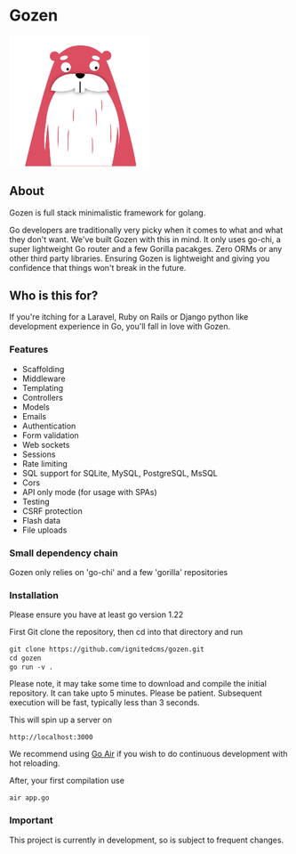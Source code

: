 # Gozen

<img src="https://github.com/ignitedcms/gozen/blob/main/resources/images/goph.svg" width="250">

## About
Gozen is full stack minimalistic framework for golang.

Go developers are traditionally very picky when it comes to what and what 
they don't want. We've built Gozen with this in mind. It only uses go-chi,
a super lightweight Go router and a few Gorilla pacakges. 
Zero ORMs or any other third party libraries. Ensuring Gozen
is lightweight and giving you confidence that things won't break in the future.

## Who is this for?
If you're itching for a Laravel, Ruby on Rails or Django python like development
experience in Go, you'll fall in love with Gozen.

### Features
- Scaffolding 
- Middleware
- Templating
- Controllers 
- Models 
- Emails
- Authentication 
- Form validation 
- Web sockets
- Sessions
- Rate limiting
- SQL support for SQLite, MySQL, PostgreSQL, MsSQL
- Cors
- API only mode (for usage with SPAs)
- Testing
- CSRF protection
- Flash data
- File uploads

### Small dependency chain
Gozen only relies on 'go-chi' and a few 'gorilla' repositories

### Installation
Please ensure you have at least go version 1.22

First Git clone the repository, then cd into that directory and run

```
git clone https://github.com/ignitedcms/gozen.git
cd gozen
go run -v .
```

Please note, it may take some time to download and compile the initial repository.
It can take upto 5 minutes. Please be patient. Subsequent execution will be fast,
typically less than 3 seconds.

This will spin up a server on

```
http://localhost:3000
```

We recommend using [Go Air](https://github.com/air-verse/air) if you wish to do continuous development with hot reloading.

After, your first compilation use

```
air app.go
```

### Important
This project is currently in development, so is subject to frequent changes.
